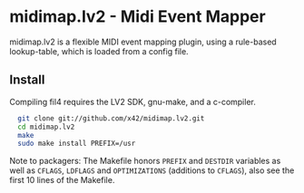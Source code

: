 midimap.lv2 - Midi Event Mapper
===============================

midimap.lv2 is a flexible MIDI event mapping plugin, using a rule-based
lookup-table, which is loaded from a config file.

Install
-------

Compiling fil4 requires the LV2 SDK, gnu-make, and a c-compiler.

```bash
  git clone git://github.com/x42/midimap.lv2.git
  cd midimap.lv2
  make
  sudo make install PREFIX=/usr
```

Note to packagers: The Makefile honors `PREFIX` and `DESTDIR` variables as well
as `CFLAGS`, `LDFLAGS` and `OPTIMIZATIONS` (additions to `CFLAGS`), also
see the first 10 lines of the Makefile.
